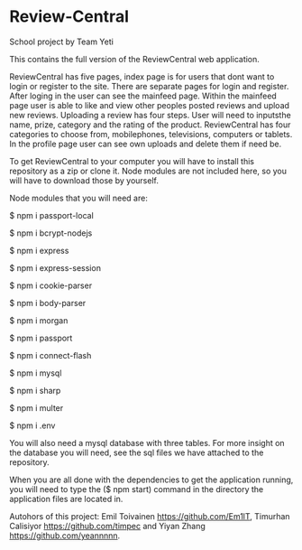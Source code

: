 # Review-Central
School project by Team Yeti


This contains the full version of the ReviewCentral web application. 

ReviewCentral has five pages, index page is for users that dont want to login or register to the site. There are separate pages for login and register. After loging in the user can see the mainfeed page. Within the mainfeed page user is able to like and view other peoples posted reviews and upload new reviews. Uploading a review has four steps. User will need to inputsthe name, prize, category and the rating of the product. ReviewCentral has four categories to choose from, mobilephones, televisions, computers or tablets. In the profile page user can see own uploads and delete them if need be.

To get ReviewCentral to your computer you will have to install this repository as a zip or clone it. Node modules are not included here, so you will have to download those by yourself.

Node modules that you will need are:

$ npm i passport-local

$ npm i bcrypt-nodejs

$ npm i express

$ npm i express-session

$ npm i cookie-parser

$ npm i body-parser

$ npm i morgan

$ npm i passport

$ npm i connect-flash

$ npm i mysql

$ npm i sharp

$ npm i multer

$ npm i .env

You will also need a mysql database with three tables. For more insight on the database you will need, see the sql files we have attached to the repository.


When you are all done with the dependencies to get the application running, you will need to type the ($ npm start) command in the directory the application files are located in.


Autohors of this project: Emil Toivainen https://github.com/Em1lT, Timurhan Calisiyor https://github.com/timpec and Yiyan Zhang https://github.com/yeannnnn.
